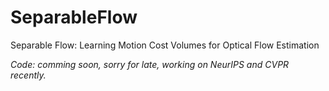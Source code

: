 # SeparableFlow
Separable Flow: Learning Motion Cost Volumes for Optical Flow Estimation


*Code: comming soon, sorry for late, working on NeurIPS and CVPR recently.*
